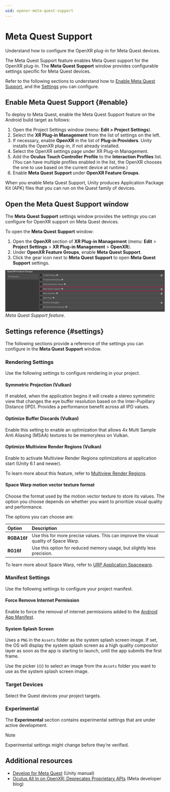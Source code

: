 ```yaml
---
uid: openxr-meta-quest-support
---
```

# Meta Quest Support

Understand how to configure the OpenXR plug-in for Meta Quest devices.

The Meta Quest Support feature enables Meta Quest support for the OpenXR plug-in. The **Meta Quest Support** window provides configurable settings specific for Meta Quest devices.

Refer to the following sections to understand how to [Enable Meta Quest Support](#Enable-support), and the [Settings](#settings) you can configure.

## Enable Meta Quest Support {#enable}

To deploy to Meta Quest, enable the Meta Quest Support feature on the Android build target as follows:

1. Open the Project Settings window (menu: **Edit > Project Settings**).
2. Select the **XR Plug-in Management** from the list of settings on the left.
3. If necessary, enable **OpenXR** in the list of **Plug-in Providers**. Unity installs the OpenXR plug-in, if not already installed.
4. Select the OpenXR settings page under XR Plug-in Management.
5. Add the **Oculus Touch Controller Profile** to the **Interaction Profiles** list. (You can have multiple profiles enabled in the list, the OpenXR chooses the one to use based on the current device at runtime.)
6. Enable **Meta Quest Support** under **OpenXR Feature Groups**.

When you enable Meta Quest Support, Unity produces Application Package Kit (APK) files that you can run on the Quest family of devices.

## Open the Meta Quest Support window

The **Meta Quest Support** settings window provides the settings you can configure for OpenXR support on Meta Quest devices.

To open the **Meta Quest Support** window:

1. Open the **OpenXR** section of **XR Plug-in Management** (menu: **Edit** > **Project Settings** > **XR Plug-in Management** > **OpenXR**).
2. Under **OpenXR Feature Groups**, enable **Meta Quest Support**.
3. Click the gear icon next to **Meta Quest Support** to open **Meta Quest Support** settings.

![Meta Quest Support in the OpenXR settings.](../images/meta-quest-support.png)<br/>*Meta Quest Support feature.*

## Settings reference {#settings}

The following sections provide a reference of the settings you can configure in the **Meta Quest Support** window.

### Rendering Settings

Use the following settings to configure rendering in your project.

#### Symmetric Projection (Vulkan)

If enabled, when the application begins it will create a stereo symmetric view that changes the eye buffer resolution based on the Inter-Pupillary Distance (IPD). Provides a performance benefit across all IPD values.

#### Optimize Buffer Discards (Vulkan)

Enable this setting to enable an optimization that allows 4x Multi Sample Anti Aliasing (MSAA) textures to be memoryless on Vulkan.

#### Optimize Multiview Render Regions (Vulkan)

Enable to activate Multiview Render Regions optimizations at application start (Unity 6.1 and newer).

To learn more about this feature, refer to [Multiview Render Regions](xref:openxr-multiview-render-regions).

#### Space Warp motion vector texture format

Choose the format used by the motion vector texture to store its values. The option you choose depends on whether you want to prioritize visual quality and performance.

The options you can choose are:

| Option      | Description |
| :---------- | :---------- |
| **RGBA16f** | Use this for more precise values. This can improve the visual quality of Space Warp. |
| **RG16f**   | Use this option for reduced memory usage, but slightly less precision. |

To learn more about Space Warp, refer to [URP Application Spacewarp](xref:um-xr-application-spacewarp).

### Manifest Settings

Use the following settings to configure your project manifest.

#### Force Remove Internet Permission

Enable to force the removal of internet permissions added to the [Android App Manifest](xref:um-android-manifest).

#### System Splash Screen

Uses a `PNG` in the `Assets` folder as the system splash screen image. If set, the OS will display the system splash screen as a high quality compositor layer as soon as the app is starting to launch, until the app submits the first frame.

Use the picker (&#8857;) to select an image from the `Assets` folder you want to use as the system splash screen image.

### Target Devices

Select the Quest devices your project targets.

### Experimental

The **Experimental** section contains experimental settings that are under active development.

> [!NOTE]
> Experimental settings might change before they’re verified.

## Additional resources

* [Develop for Meta Quest](xref:um-xr-meta-quest-develop) (Unity manual)
* [Oculus All In on OpenXR: Deprecates Proprietary APIs](https://developer.oculus.com/blog/oculus-all-in-on-openxr-deprecates-proprietary-apis) (Meta developer blog)
